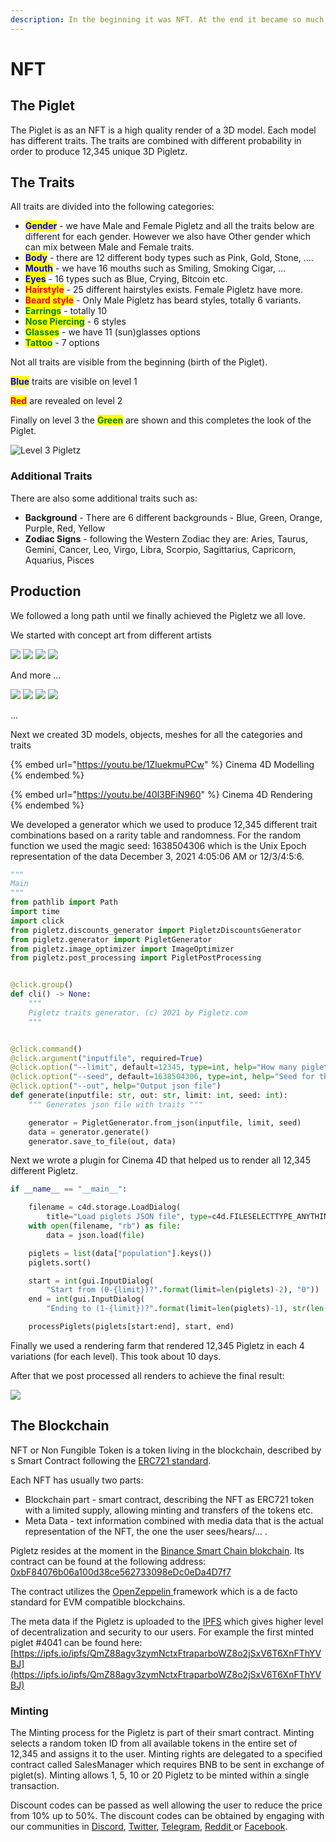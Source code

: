 ```yaml
---
description: In the beginning it was NFT. At the end it became so much more.
---
```


# NFT

## The Piglet

The Piglet is as an NFT is a high quality render of a 3D model. Each model has different traits. The traits are combined with different probability in order to produce 12,345 unique 3D Pigletz.&#x20;

## The Traits

All traits are divided into the following categories:

* <mark style="color:blue;">**Gender**</mark> - we have Male and Female Pigletz and all the traits below are different for each gender. However we also have Other gender which can mix between Male and Female traits.&#x20;
* <mark style="color:blue;">**Body**</mark> - there are 12 different body types such as Pink, Gold, Stone, ....
* <mark style="color:blue;">**Mouth**</mark> - we have 16 mouths such as Smiling, Smoking Cigar, ...
* <mark style="color:blue;">**Eyes**</mark> - 16 types such as Blue, Crying, Bitcoin etc.
* <mark style="color:red;">**Hairstyle**</mark> - 25 different hairstyles exists. Female Pigletz have more.&#x20;
* <mark style="color:red;">**Beard style**</mark> - Only Male Pigletz has beard styles, totally 6 variants.
* <mark style="color:green;">**Earrings**</mark> - totally 10
* <mark style="color:green;">**Nose Piercing**</mark> - 6 styles
* <mark style="color:green;">**Glasses**</mark> - we have 11 (sun)glasses options
* <mark style="color:green;">**Tattoo**</mark> - 7 options

Not all traits are visible from the beginning (birth of the Piglet).&#x20;

<mark style="color:blue;">**Blue**</mark> traits are visible on level 1

<mark style="color:red;">**Red**</mark> are revealed on level 2

Finally on level 3 the <mark style="color:green;">**Green**</mark> are shown and this completes the look of the Piglet.

![Level 3 Pigletz](../.gitbook/assets/pigletz-logo.gif)

### Additional Traits

There are also some additional traits such as:

* **Background** - There are 6 different backgrounds - Blue, Green, Orange, Purple, Red, Yellow
* **Zodiac Signs** - following the Western Zodiac they are: Aries, Taurus, Gemini, Cancer, Leo, Virgo, Libra, Scorpio, Sagittarius, Capricorn, Aquarius, Pisces

## Production

We followed a long path until we finally achieved the Pigletz we all love.&#x20;

We started with concept art from different artists

![](<../.gitbook/assets/2 (1).jpg>) ![](../.gitbook/assets/3.jpg) ![](../.gitbook/assets/4.jpg) ![](../.gitbook/assets/image\_2021\_09\_07T18\_08\_00\_964Z.png)

And more ...

![](../.gitbook/assets/1.PNG) ![](../.gitbook/assets/image.png) ![](../.gitbook/assets/moni2.jpg) ![](../.gitbook/assets/Skype\_Picture\_2021\_09\_07T05\_20\_22\_876Z.jpeg.png)

...

Next we created 3D models, objects, meshes for all the categories and traits

{% embed url="https://youtu.be/1ZluekmuPCw" %}
Cinema 4D Modelling
{% endembed %}

{% embed url="https://youtu.be/40I3BFiN960" %}
Cinema 4D Rendering
{% endembed %}

We developed a generator which we used to produce 12,345 different trait combinations based on a rarity table and randomness. For the random function we used the magic seed: 1638504306 which is the Unix Epoch representation of the data December 3, 2021 4:05:06 AM or 12/3/4:5:6.

```python
"""
Main
"""
from pathlib import Path
import time
import click
from pigletz.discounts_generator import PigletzDiscountsGenerator
from pigletz.generator import PigletGenerator
from pigletz.image_optimizer import ImageOptimizer
from pigletz.post_processing import PigletPostProcessing


@click.group()
def cli() -> None:
    """
    Pigletz traits generator. (c) 2021 by Pigletz.com 
    """


@click.command()
@click.argument("inputfile", required=True)
@click.option("--limit", default=12345, type=int, help="How many piglets to generate")
@click.option("--seed", default=1638504306, type=int, help="Seed for the RNG")
@click.option("--out", help="Output json file")
def generate(inputfile: str, out: str, limit: int, seed: int):
    """ Generates json file with traits """

    generator = PigletGenerator.from_json(inputfile, limit, seed)
    data = generator.generate()
    generator.save_to_file(out, data)

```

Next we wrote a plugin for Cinema 4D that helped us to render all 12,345 different Pigletz.

```python
if __name__ == "__main__":

    filename = c4d.storage.LoadDialog(
        title="Load piglets JSON file", type=c4d.FILESELECTTYPE_ANYTHING, flags=c4d.FILESELECT_LOAD)
    with open(filename, "rb") as file:
        data = json.load(file)

    piglets = list(data["population"].keys())
    piglets.sort()

    start = int(gui.InputDialog(
        "Start from (0-{limit})?".format(limit=len(piglets)-2), "0"))
    end = int(gui.InputDialog(
        "Ending to (1-{limit})?".format(limit=len(piglets)-1), str(len(piglets)-1)))

    processPiglets(piglets[start:end], start, end)

```

Finally we used a rendering farm that rendered 12,345 Pigletz in each 4 variations (for each level). This took about 10 days.&#x20;

After that we post processed all renders to achieve the final result:

![](../.gitbook/assets/QmQkUuNL7NcXcZCeQsaCc21dXWAQXbb9VkC9DA6EGp7qn1F4041.png)

## The Blockchain

NFT or Non Fungible Token is a token living in the blockchain, described by s Smart Contract following the [ERC721 standard](https://eips.ethereum.org/EIPS/eip-721).&#x20;

Each NFT has usually two parts:

* Blockchain part - smart contract, describing the NFT as ERC721 token with a limited supply, allowing minting and transfers of the tokens etc.
* Meta Data - text information combined with media data that is the actual representation of the NFT, the one the user sees/hears/... .

Pigletz resides at the moment in the [Binance Smart Chain blokchain](https://openzeppelin.com/contracts/). Its contract can be found at the following address: [0xbF84076b06a100d38ce562733098eDc0eDa4D7f7](https://bscscan.com/address/0xbf84076b06a100d38ce562733098edc0eda4d7f7#code)

The contract utilizes the [OpenZeppelin ](https://openzeppelin.com/contracts/)framework which is a de facto standard for EVM compatible blockchains.

The meta data if the Pigletz is uploaded to the [IPFS](https://ipfs.io) which gives higher level of decentralization and security to our users. For example the first minted piglet #4041 can be found here: [https://ipfs.io/ipfs/QmZ88agv3zymNctxFtraparboWZ8o2jSxV6T6XnFThYVBJ](https://ipfs.io/ipfs/QmZ88agv3zymNctxFtraparboWZ8o2jSxV6T6XnFThYVBJ)

### Minting

The Minting process for the Pigletz is part of their smart contract. Minting selects a random token ID from all available tokens in the entire set of 12,345 and assigns it to the user. Minting rights are delegated to a specified contract called SalesManager which requires BNB to be sent in exchange of piglet(s). Minting allows 1, 5, 10 or 20 Pigletz to be minted within a single transaction.&#x20;

Discount codes can be passed as well allowing the user to reduce the price from 10% up to 50%. The discount codes can be obtained by engaging with our communities in [Discord](https://discord.gg/ffCBEy7H5B), [Twitter](https://twitter.com/PigletzNFT), [Telegram](https://t.me/+A-ruHvQV4mQyMzE8), [Reddit ](https://www.reddit.com/r/pigletz/)or [Facebook](https://www.facebook.com/PigletzNFT/).





